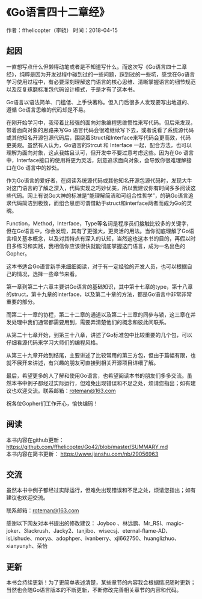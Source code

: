 # 《Go语言四十二章经》

作者：ffhelicopter（李骁）  时间：2018-04-15


## 起因
一直想写点什么但懒得动笔或者是不知道写什么。而这次写《Go语言四十二章经》，纯粹是因为开发过程中碰到过的一些问题，踩到过的一些坑，感觉在Go语言学习使用过程中，有必要深刻理解这门语言的核心思维、清晰掌握语言的细节规范以及反复琢磨标准包代码设计模式，于是才有了这本书。

Go语言以语法简单、门槛低、上手快著称。但入门后很多人发现要写出地道的、遵循 Go语言思维的代码却是不易。

在刚开始学习中，我带着比较强的面向对象编程思维惯性来写代码。但后来发现，带着面向对象的思路来写Go 语言代码会很难继续写下去，或者说看了系统源代码或其他知名开源包源代码后，围绕着Struct和Interface来写代码会更高效，代码更美观。虽然有人认为，Go语言的Strcut 和 Interface 一起，配合方法，也可以理解为面向对象，这点我姑且认可，但开发中不要过意考虑这些。因为在Go 语言中，Interface接口的使用将更为灵活，刻意追求面向对象，会导致你很难理解接口在Go 语言中的妙处。

作为Go语言的爱好者，在阅读系统源代码或其他知名开源包源代码时，发现大牛对这门语言的了解之深入，代码实现之巧妙优美，所以我建议你有时间多多阅读这些代码。网上有说Go大神的标准是“能理解简洁和可组合性哲学”，的确Go语言追求代码简洁到极致，而组合思想可谓借助于struct和interface两者而成为Go的灵魂。

Function，Method，Interface，Type等名词是程序员们接触比较多的关键字，但在Go语言中，你会发现，其有了更强大，更灵活的用法。当你彻底理解了Go语言相关基本概念，以及对其特点有深入的认知，当然这也这本书的目的，再假以时日多练习和实践，我相信你应该很快就能彻底掌握这门语言，成为一名出色的Gopher。

这本书适合Go语言新手来细细阅读，对于有一定经验的开发人员，也可以根据自己的情况，选择一些章节来看。

第一章到第二十六章主要讲Go语言的基础知识，其中第十七章的type，第十八章的struct，第十九章的interface，以及第二十章的方法，都是Go语言中非常非常重要的部分。

而第二十一章的协程，第二十二章的通道以及第二十三章的同步与锁，这三章在并发处理中我们通常都需要用到，需要弄清楚他们的概念和彼此间联系。

从第二十七章开始，到第三十八章，讲述了Go标准包中比较重要的几个包，可以仔细看源代码来学习大师们的编程风格。

从第三十九章开始到结尾，主要讲述了比较常用的第三方包，但由于篇幅有限，也就不展开来讲述，有兴趣的朋友可直接到相关开源项目详细了解。

最后，希望更多的人了解和使用Go语言，也希望阅读本书的朋友们多多交流。虽然本书中例子都经过实际运行，但难免出现错误和不足之处，烦请您指出；如有建议也欢迎交流。联系邮箱：roteman@163.com

祝各位Gopher们工作开心，愉快编码！

## 阅读

本书内容在github更新：https://github.com/ffhelicopter/Go42/blob/master/SUMMARY.md<br>
本书内容在简书更新：  https://www.jianshu.com/nb/29056963

## 交流

虽然本书中例子都经过实际运行，但难免出现错误和不足之处，烦请您指出；如有建议也欢迎交流。

联系邮箱：roteman@163.com 


感谢以下网友对本书提出的修改建议： Joyboo 、林远鹏、Mr_RSI、magic-joker、3lackrush、Jacky2、tanjibo、wisecsj、eternal-flame-AD、isLishude、morya、adophper、ivanberry、xjl662750、huanglizhuo、xianyunyh、荣怡

 

## 更新

本书会持续更新！为了更简单表述清楚，某些章节的内容我会根据情况随时更新；当然也会随Go语言版本的不断更新，不断修改完善相关章节的内容和代码。



